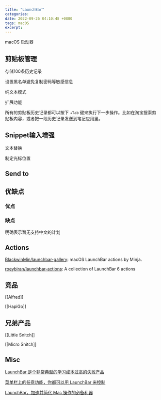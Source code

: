 ```yaml
---
title: "LaunchBar"
categories: 
date: 2022-09-26 04:10:48 +0800
tags: macOS
excerpt: 
---
```


macOS 启动器



## 剪贴板管理

存储100条历史记录

设置黑名单避免复制密码等敏感信息

纯文本模式

扩展功能

所有的剪贴板历史记录都可以按下 `⇥Tab` 键来执行下一步操作。比如在淘宝搜索剪贴板内容，或者把一段历史记录发送到笔记应用里。

## Snippet输入增强

文本替换

制定光标位置

## Send to

## 优缺点

### 优点

### 缺点

明确表示暂无支持中文的计划


## Actions

[BlackwinMin/launchbar-gallery](https://github.com/BlackwinMin/launchbar-gallery): macOS LaunchBar actions by Minja.

[roeybiran/launchbar-actions](https://github.com/roeybiran/launchbar-actions): A collection of LaunchBar 6 actions




## 竞品

[[Alfred]]

[[HapiGo]]

## 兄弟产品

[[Little Snitch]]

[[Micro Snitch]]

## Misc




[LaunchBar 是个非常典型的学习成本过高的失败产品](https://www.v2ex.com/t/151985)

[菜单栏上的任意功能，你都可以用 LaunchBar 来控制](https://sspai.com/post/39282)

[LaunchBar，加速并简化 Mac 操作的必备利器](https://sspai.com/post/36732)



